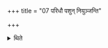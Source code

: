 +++
title = "07 परिधौ पशुन् नियुञ्जन्ति"

+++

<details><summary>थिते</summary>

परिधौ पशुं नियुञ्जन्ति । उल्मुके बर्हिषि वा ७
</details>
